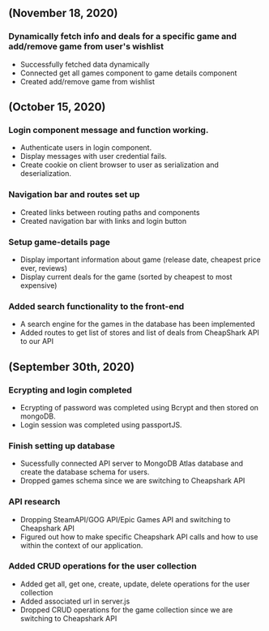 ## (November 18, 2020)
### Dynamically fetch info and deals for a specific game and add/remove game from user's wishlist
* Successfully fetched data dynamically
* Connected get all games component to game details component
* Created add/remove game from wishlist

## (October 15, 2020)

### Login component message and function working.
* Authenticate users in login component.
* Display messages with user credential fails.
* Create cookie on client browser to user as serialization and deserialization.

### Navigation bar and routes set up
* Created links between routing paths and components
* Created navigation bar with links and login button
### Setup game-details page
* Display important information about game (release date, cheapest price ever, reviews)
* Display current deals for the game (sorted by cheapest to most expensive)

### Added search functionality to the front-end
* A search engine for the games in the database has been implemented
* Added routes to get list of stores and list of deals from CheapShark API to our API

## (September 30th, 2020)

### Ecrypting and login completed
* Ecrypting of password was completed using Bcrypt and then stored on mongoDB.
* Login session was completed using passportJS.

### Finish setting up database

* Sucessfully connected API server to MongoDB Atlas database and create the database schema for users.
* Dropped games schema since we are switching to Cheapshark API


### API research

* Dropping SteamAPI/GOG API/Epic Games API and switching to Cheapshark API
* Figured out how to make specific Cheapshark API calls and how to use within the context of our application.

### Added CRUD operations for the user collection

* Added get all, get one, create, update, delete operations for the user collection
* Added associated url in server.js
* Dropped CRUD operations for the game collection since we are switching to Cheapshark API

